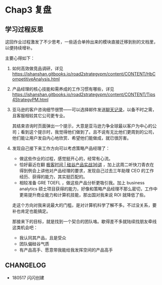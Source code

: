 # Chap3 复盘

## 学习过程反思

这回作业过程激发了不少思考，一些适合单拎出来的模块直接迁移到别的文档里，以便持续增补。

主要心得如下：

1. 如何高效做竞品调研，详见 https://ishanshan.gitbooks.io/road2strategypm/content/CONTENT/HbCompetitiveAnalysis.html

2. 产品经理的核心技能和需养成的工作习惯有哪些，详见 https://ishanshan.gitbooks.io/road2strategypm/content/CONTENT/Tips4StrategyPM.html

3. 亚马逊的客户咨询细节很赞——可以选择邮件发送[聊天记录](https://github.com/ishanshan/Road2StrategyPM/blob/master/CONTENT/Chap3TaskResearchLog.md)，以备不时之需，且客服相较其它公司更专业。

	其结束咨询时页面弹出一个提示，大意是亚马逊力争全球最以客户为中心的公司；看到这个提示时，我觉得他们做到了。且不说有无比他们更周到的公司，他们能让用户发自内心地欣赏、希望他们能做成，就已很厉害。

4. 发现自己接下来工作方向可以考虑策略产品经理了：
	- 做这些作业的过程，感觉挺开心的，经常有心流。
	- 恰好最近在翻 [极客时间 | 硅谷产品实战36讲](https://time.geekbang.org/column/intro/80?code=BB8X%2FcsqUhcOVbB2IwYMu635KHNUrC8nFZIhGJG3xaI%3D) ，加上这周二听快刀青衣在得到例会上讲他对产品经理的要求，发现自己过去三年助理 CEO 的工作经历、获得的能力，其实挺匹配的。
	- 相较准备 GRE TOEFL ，做这些产品分析更吸引我。加上 business analytics 硕士项目获得的能力，好像和策略产品经理不那么密切，工作中更易提升商业能力和计算机技能，那出国对我来说 ROI 就降低了些。
	
	走这个方向对我来说最大的门槛，是对计算机科学了解不多。不过没关系，要补也肯定也能搞定。
	
	那接来下的目标，就是找到一个契合的团队咯。歇得差不多就陆续找朋友牵线这类机会吧：
	
	- 我认同其产品，且是受众
	- 团队偏硅谷气质
	- 有产品高手、愿意带我能给我发挥空间的产品高手



## CHANGELOG 

- 180517 闪闪创建


